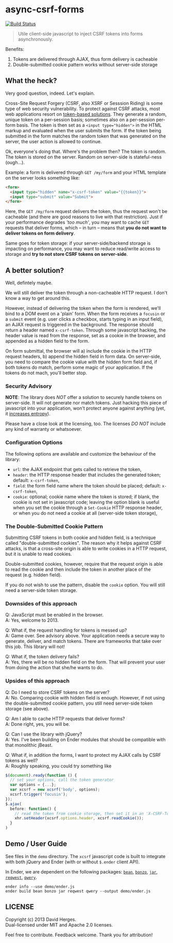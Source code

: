 async-csrf-forms
================

[![Build Status](https://travis-ci.org/dherges/async-csrf-forms.png?branch=master)](https://travis-ci.org/dherges/async-csrf-forms)

> Utile client-side javascript to inject CSRF tokens into forms asynchronously.

Benefits:

 1. Tokens are delivered through AJAX, thus form delivery is cacheable
 2. Double-submitted cookie pattern works without server-side storage


## What the heck?

Very good question, indeed. Let's explain.

Cross-Site Request Forgery (CSRF, also XSRF or Sesssion Riding) is some type of web security vulnerability. To protect against CSRF attacks, most web applications resort on [token-based solutions][owasp]. They generate a random, unique token on a per-session basis; sometimes also on a per-session per-form  basis. The token is then set as a ```<input type="hidden">``` in the HTML markup and evaluated when the user submits the form. If the token being submitted in the form matches the random token that was generated on the server, the user action is allowed to continue.

Ok, everyone's doing that. Where's the problem then? The token is random. The token is stored on the server. Random on server-side is stateful-ness (ough...).

Example: a form is delivered through ```GET /my/form``` and your HTML template on the server looks something like:

```html
<form>
  <input type="hidden" name="x-csrf-token" value="{{token}}">
  <input type="submit" value="Submit">
</form>
```

Here, the ```GET /my/form``` request delivers the token, thus the request won't be cacheable (and there are good reasons to live with that restriction). Just if your performance degrades _'too much'_, you may want to cache ```GET``` requests that deliver forms, which – in turn – means that **you do not want to deliver tokens on form delivery**.

Same goes for token storage: if your server-side/backend storage is impacting on performance, you may want to reduce read/write access to storage and **try to not store CSRF tokens on server-side**.


## A better solution?

Well, defintely maybe.

We will still deliver the token through a non-cacheable HTTP request. I don't know a way to get around this.

However, instead of delivering the token when the form is rendered, we'll bind to a DOM event on a 'plain' form. When the form receives a ```focusin``` or a ```submit``` event (e.g. user clicks a checkbox, starts typing in an input field), an AJAX request is triggered in the background. The response should return a header named ```x-csrf-token```. Through some javascript hacking, the header value is read from the response, set as a cookie in the browser, and appended as a hidden field to the form.

On form submittal, the browser will a) include the cookie in the HTTP request headers, b) append the hidden field in form data. On server-side, you need to compare the cookie value with the hidden form field and, if both tokens do match, perform some magic of your application. If the tokens do not mach, you'll better stop.

### Security Advisory

**NOTE**: The library does *NOT* offer a solution to securely handle tokens on server-side. It will not generate nor match tokens. Just hacking this piece of javascript into your application, won't protect anyone against anything (yet, it [increases entropy][entropy]).

Please have a close look at the licensing, too. The licenses *DO NOT* include any kind of warranty or whatsoever.

### Configuration Options

The following options are available and customize the behaviour of the library:

- ```url```: the AJAX endpoint that gets called to retrieve the token,
- ```header```: the HTTP response header that includes the generated token; default: ```x-csrf-token```,
- ```field```: the form field name where the token should be placed; default: ```x-csrf-token```,
- ```cookie```: optional; cookie name where the token is stored; if blank, the cookie is not set in javascript code; leaving the option blank is useful when you set the cookie through a ```Set-Cookie``` HTTP response header, or when you do not need a cookie at all (server-side token storage),

### The Double-Submitted Cookie Pattern

Submitting CSRF tokens in both cookie and hidden field, is a technique called "double-submitted cookies". The reason why it helps against CSRF attacks, is that a cross-site origin is able to write cookies in a HTTP request, but it is unable to read cookies.

Double-submitted cookies, however, require that the request origin is able to read the cookie and then include the token in another place of the request (e.g. hidden field).

If you do not wish to use the pattern, disable the  ```cookie``` option. You will still need a server-side token storage.

### Downsides of this approach

Q: JavaScript must be enabled in the browser.<br>
A: Yes, welcome to 2013.

Q: What if, the request handling for tokens is messed up?<br>
A: Game over. See advisory above. Your application needs a secure way to generate, deliver, and match tokens. There are frameworks that take over this job. This library will not!

Q: What if, the token delivery fails?<br>
A: Yes, there will be no hidden field on the form. That will prevent your user from doing the action that she/he wants to do.

### Upsides of this approach

Q: Do I need to store CSRF tokens on the server?<br>
A: No. Comparing cookie with hidden field is enough. However, if not using the double-submitted cookie pattern, you still need server-side token storage (see above).

Q: Am I able to cache HTTP requests that deliver forms?<br>
A: Done right, yes, you will be.

Q: Can I use the library with jQuery?<br>
A: Yes. I've been building on Ender modules that should be compatible with that monolithic jBeast.

Q: What if, in addition the forms, I want to protect my AJAX calls by CSRF tokens as well?<br>
A: Roughly speaking, you could try something like

```javascript
$(document).ready(function () {
  // set your options, call the token generator
  var options = {...};
  var xcsrf = new xcsrf('body', options);
  xcsrf.trigger('focusin');
});
$.ajax(
  before: function() {
	// read the token from cookie storage, then set it in an 'X-CSRF-Token' header
	xhr.setHeader(xcsrf.options.header, xcsrf.readCookie());
  }
)
```


## Demo / User Guide

See files in the ```demo``` directory. The ```xcsrf``` javascript code is built to integrate with both jQuery and Ender (with or without ```$.ender``` client API).

In Ender, we are dependent on the following packages: [```bean```][bean], [```bonzo```][bonzo], [```jar```][jar], [```reqwest```][reqwest], [```qwery```][qwery].

```shell
ender info --use demo/ender.js
ender build bean bonzo jar reqwest qwery --output demo/ender.js
```


## LICENSE

Copyright (c) 2013 David Herges.<br>
Dual-licensed under MIT and Apache 2.0 licenses.

Feel free to contribute. Feedback welcome. Thank you for attribution!



[owasp]: https://www.owasp.org/index.php/Cross-Site_Request_Forgery_(CSRF)_Prevention_Cheat_Sheet#General_Recommendation:_Synchronizer_Token_Pattern "OWASP CRSF Prevention Cheat Sheet"
[entropy]: http://thinkrelevance.com/blog/2013/05/21/entropy-and-evolution-of-a-codebase "Entropy and Evolution of a Codebase"
[bonzo]: https://github.com/ded/bonzo "A library agnostic extensible DOM utility. Nothing else."
[bean]: https://github.com/fat/bean "Bean is a small, fast, cross-platform, framework-agnostic event manager."
[jar]: https://github.com/amccollum/jar "Simple cookie handling."
[reqwest]: https://github.com/ded/reqwest "It's AJAX. All over again."
[qwery]: https://github.com/ded/qwery "Qwery is a small blazing fast query selector engine allowing you to select elements with CSS1|2|3 queries."
